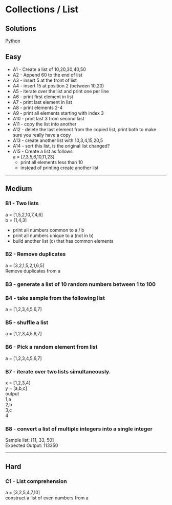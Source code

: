 # Collections / List

## Solutions
[Python](answers/python/list-solution.ipynb)

## Easy

* A1 - Create a list of 10,20,30,40,50
* A2 - Append 60 to the end of list
* A3 - insert 5 at the front of list
* A4 - insert 15 at position 2 (between 10,20)
* A5 - iterate over the list and print one per line
* A6 - print first element in list
* A7 - print last element in list
* A8 - print elements 2-4
* A9 - print all elements starting with index 3
* A10 - print last 3 from second last
* A11 - copy the list into another
* A12 - delete the last element from the copied list,  print both to make sure you really have a copy
* A13 - create another list with 10,3,4,15,20,5
* A14 - sort this list, is the original list changed?
* A15 - Create a list as follows  
a = [7,3,5,6,10,11,23]
  - print all elements less than 10
  - instead of printing create another list

---
## Medium
### B1 - Two lists
a = [1,5,2,10,7,4,6]  
b = [1,4,3]  
* print all numbers common to a / b
* print all numbers unique to a (not in b)
* build another list (c) that has common elements


### B2 - Remove duplicates
a = [3,2,1,5,2,1,6,5]  
Remove duplicates from a

### B3 - generate a list of 10 random numbers between 1 to 100

### B4 - take sample from the following list
a = [1,2,3,4,5,6,7]

### B5 - shuffle a list
a = [1,2,3,4,5,6,7]

### B6 - Pick a random element from list
a = [1,2,3,4,5,6,7]

### B7 - iterate over two lists simultaneously.
x = [1,2,3,4]  
y = [a,b,c]  
output  
    1,a  
    2,b  
    3,c  
    4  

### B8 - convert a list of multiple integers into a single integer
Sample list: [11, 33, 50]  
Expected Output: 113350

---
## Hard
### C1 - List comprehension
a = [3,2,5,4,7,10]  
construct a list of even numbers from a
